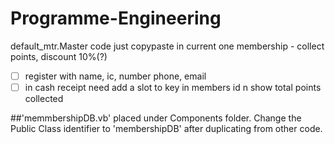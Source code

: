 # Programme-Engineering
default_mtr.Master code just copypaste in current one
membership - collect points, discount 10%(?)
- [ ] register with name, ic, number phone, email
- [ ] in cash receipt need add a slot to key in members id n show total points collected

##'memmbershipDB.vb' placed under Components folder. Change the Public Class identifier to 'membershipDB' after duplicating from other code.
